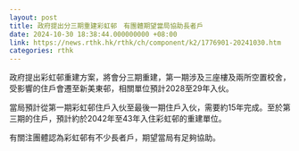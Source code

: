 ```yaml
---
layout: post
title: 政府提出分三期重建彩虹邨　有團體期望當局協助長者戶
date: 2024-10-30 18:38:44.000000000 +08:00
link: https://news.rthk.hk/rthk/ch/component/k2/1776901-20241030.htm
categories: rthk
---
```


政府提出彩虹邨重建方案，將會分三期重建，第一期涉及三座樓及兩所空置校舍，受影響的住戶會遷至新美東邨，相關單位預計2028至29年入伙。

當局預計從第一期彩虹邨住戶入伙至最後一期住戶入伙，需要約15年完成。至於第三期的住戶，預計約於2042年至43年入住彩虹邨的重建單位。

有關注團體認為彩虹邨有不少長者戶，期望當局有足夠協助。

